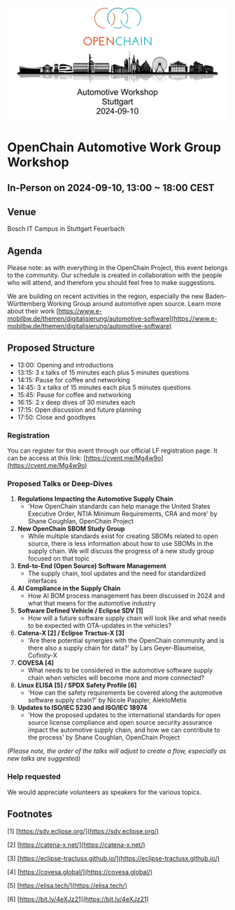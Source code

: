 ![Automotive Workshop in Stuttgart on 10th September 2024](/images/automotive-workshop.png)

# OpenChain Automotive Work Group Workshop

## In-Person on 2024-09-10, 13:00 ~ 18:00 CEST

## Venue

Bosch IT Campus in Stuttgart Feuerbach

## Agenda

Please note: as with everything in the OpenChain Project, this event belongs to the community. Our schedule is created in collaboration with the people who will attend, and therefore you should feel free to make suggestions.

We are building on recent activities in the region, especially the new Baden-Württemberg Working Group around automotive open source. Learn more about their work [https://www.e-mobilbw.de/themen/digitalisierung/automotive-software](https://www.e-mobilbw.de/themen/digitalisierung/automotive-software)

## Proposed Structure

- 13:00: Opening and introductions
- 13:15: 3 x talks of 15 minutes each plus 5 minutes questions
- 14:15: Pause for coffee and networking
- 14:45: 3 x talks of 15 minutes each plus 5 minutes questions
- 15:45: Pause for coffee and networking
- 16:15: 2 x deep dives of 30 minutes each 
- 17:15: Open discussion and future planning
- 17:50: Close and goodbyes

### Registration

You can register for this event through our official LF registration page. It can be access at this link: [https://cvent.me/Mg4w9o](https://cvent.me/Mg4w9o)

### Proposed Talks or Deep-Dives

1. **Regulations Impacting the Automotive Supply Chain**
	- 'How OpenChain standards can help manage the United States Executive Order, NTIA Minimum Requirements, CRA and more' by Shane Coughlan, OpenChain Project
2. **New OpenChain SBOM Study Group**
	- While multiple standards exist for creating SBOMs related to open source, there is less information about how to use SBOMs in the supply chain. We will discuss the progress of a new study group focused on that topic
3. **End-to-End (Open Source) Software Management**
	- The supply chain, tool updates and the need for standardized interfaces
4. **AI Compliance in the Supply Chain** 
	- How AI BOM process management has been discussed in 2024 and what that means for the automotive industry
5. **Software Defined Vehicle / Eclipse SDV [1]**
	- How will a future software supply chain will look like and what needs to be expected with OTA-updates in the vehicles?
6. **Catena-X [2] / Eclipse Tractus-X [3]**
	- 'Are there potential synergies with the OpenChain community and is there also a supply chain for data?' by Lars Geyer-Blaumeise, Cofinity-X
7. **COVESA [4]**
	- What needs to be considered in the automotive software supply chain when vehicles will become more and more connected?
8. **Linux ELISA [5] / SPDX Safety Profile [6]**
	- 'How can the safety requirements be covered along the automotive software supply chain?' by Nicole Pappler, AlektoMetis
9. **Updates to ISO/IEC 5230 and ISO/IEC 18974**
	- 'How the proposed updates to the international standards for open source license compliance and open source security assurance impact the automotive supply chain, and how we can contribute to the process' by Shane Coughlan, OpenChain Project

*(Please note, the order of the talks will adjust to create a flow, especially as new talks are suggested)*

### Help requested 

We would appreciate volunteers as speakers for the various topics.

## Footnotes

[1] [https://sdv.eclipse.org/](https://sdv.eclipse.org/)

[2] [https://catena-x.net/](https://catena-x.net/)

[3] [https://eclipse-tractusx.github.io/](https://eclipse-tractusx.github.io/)

[4] [https://covesa.global/](https://covesa.global/)

[5] [https://elisa.tech/](https://elisa.tech/)

[6] [https://bit.ly/4eXJz21](https://bit.ly/4eXJz21)